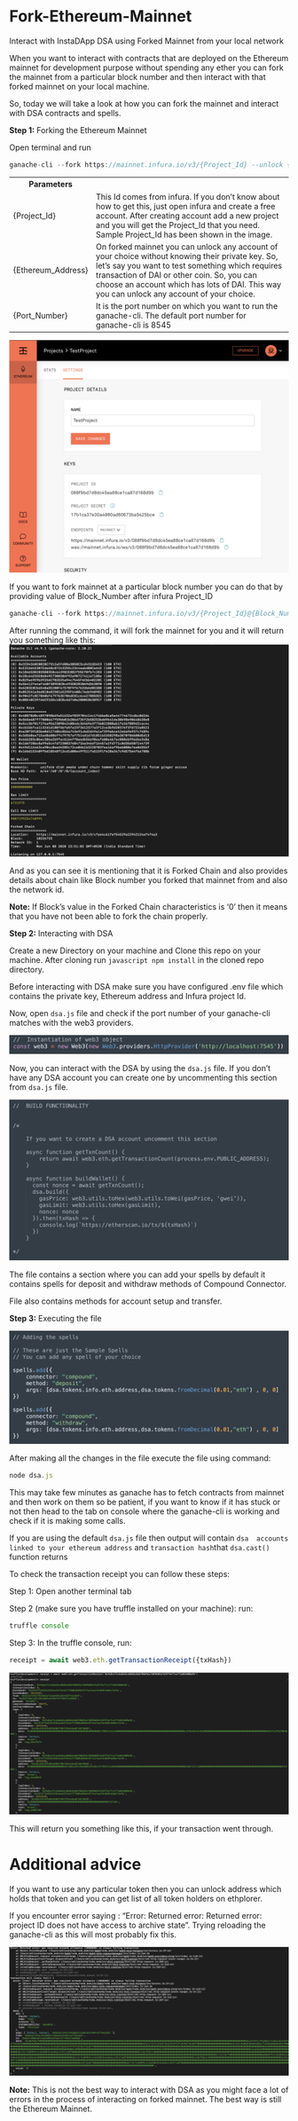 # Fork-Ethereum-Mainnet

Interact with InstaDApp DSA using Forked Mainnet from your local network

When you want to interact with contracts that are deployed on the Ethereum mainnet for development purpose without spending any ether you can fork the mainnet from a particular block number and then interact with that forked mainnet on your local machine.

So, today we will take a look at how you can fork the mainnet and interact with DSA contracts and spells.

**Step 1:** Forking the Ethereum Mainnet

Open terminal and run

```javascript
ganache-cli --fork https://mainnet.infura.io/v3/{Project_Id} --unlock {Ethereum_Address} -p {Port_Number} --networkId 1
```

<table class="table">
<tr>
<th>Parameters</th>
<th>  </th> 
</tr>
<tr>
<tr>
<td>{Project_Id}</td>
<td>This Id comes from infura. If you don’t know about how to get this, just open infura and create a free account. After creating account add a new project and you will get the Project_Id that you need. Sample Project_Id has been shown in the image.
</td>
<tr>
<tr>
<td>{Ethereum_Address}</td>
<td>On forked mainnet you can unlock any account of your choice without knowing their private key. So, let’s say you want to test  something which requires transaction of DAI or other coin. So, you can choose an account which has lots of DAI. This way you can unlock any account of your choice.
</td>
</tr>
<tr>
<td>{Port_Number}</td>
<td>It is the port number on which you want to run the ganache-cli. The default port number for ganache-cli is 8545</td>
</tr>
</table>

![alt text](https://github.com/InstaDApp/dsa-developers/blob/master/img/forkMainnet/infura.png)

If you want to fork mainnet at a particular block number you can do that by providing value of Block_Number after infura Project_ID

```javascript
ganache-cli --fork https://mainnet.infura.io/v3/{Project_Id}@{Block_Number} --unlock {Ethereum_Address} -p {Port_Number} --networkId 1
```

After running the command, it will fork the mainnet for you and it will return you something like this:
![alt text](https://github.com/InstaDApp/dsa-developers/blob/master/img/forkMainnet/ganache.png)

And as you can see it is mentioning that it is Forked Chain and also provides details about chain like Block number you forked that mainnet from and also the network id.

**Note:** If Block’s value in the Forked Chain characteristics is ‘0’ then it means that you have not been able to fork the chain properly.

**Step 2:** Interacting with DSA

Create a new Directory on your machine and Clone this repo on your machine.
After cloning run ```javascript npm install``` in the cloned repo directory.

Before interacting with DSA make sure you have configured .env file which contains the private key, Ethereum address and Infura project Id.

Now, open `dsa.js` file and check if the port number of your ganache-cli matches with the web3 providers.

![alt text](https://github.com/InstaDApp/dsa-developers/blob/master/img/forkMainnet/web3.png)

Now, you can interact with the DSA by using the `dsa.js` file. If you don’t have any DSA account you can create one by uncommenting this section from `dsa.js` file.

![alt text](https://github.com/InstaDApp/dsa-developers/blob/master/img/forkMainnet/buildFunc.png)

The file contains a section where you can add your spells by default it contains spells for deposit and withdraw methods of Compound Connector.

File also contains methods for account setup and transfer.

**Step 3:** Executing the file

![alt text](https://github.com/InstaDApp/dsa-developers/blob/master/img/forkMainnet/spells.png)

After making all the changes in the file execute the file using command:

```javascript
node dsa.js
```

This may take few minutes as ganache has to fetch contracts from mainnet and then work on them so be patient, if you want to know if it has stuck or not then head to the tab on console where the ganache-cli is working and check if it is making some calls.

If you are using the default `dsa.js` file then output will contain `dsa  accounts linked to your ethereum address` and `transaction hash`that `dsa.cast()` function returns 

To check the transaction receipt you can follow these steps: 

Step 1: Open another terminal tab

Step 2 (make sure you have truffle installed on your machine): run:

```javascript
truffle console
``` 

Step 3: In the truffle console, run:

```javascript
receipt = await web3.eth.getTransactionReceipt({txHash})
```

![alt text](https://github.com/InstaDApp/dsa-developers/blob/master/img/forkMainnet/txHash.png)

This will return you something like this, if your transaction went through.

# Additional advice

If you want to use any particular token then you can unlock address which holds that token and you can get list of all token holders on ethplorer.

If you encounter error saying : “Error: Returned error: Returned error: project ID does not have access to archive state”. Trying reloading the ganache-cli as this will most probably fix this.

![alt text](https://github.com/InstaDApp/dsa-developers/blob/master/img/forkMainnet/data.png)

**Note:** This is not the best way to interact with DSA as you might face a lot of errors in the process of interacting on forked mainnet. The best way is still the Ethereum Mainnet.